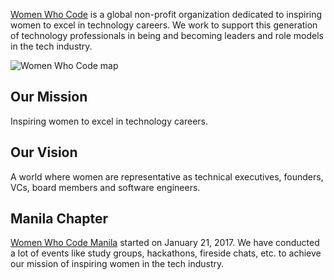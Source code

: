 [Women Who Code](https://www.womenwhocode.com) is a global non-profit organization dedicated to inspiring women to excel in technology careers. We work to support this generation of technology professionals in being and becoming leaders and role models in the tech industry.

![Women Who Code map](../_media/wwcode_map.png)

## Our Mission

Inspiring women to excel in technology careers.

## Our Vision

A world where women are representative as technical executives, founders, VCs, board members and software engineers.

## Manila Chapter

[Women Who Code Manila](http://manila.womenwhocode.com/) started on January 21, 2017. We have conducted a lot of events like study groups, hackathons, fireside chats, etc. to achieve our mission of inspiring women in the tech industry.
